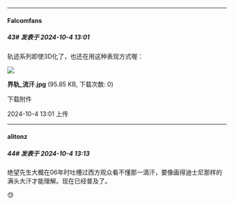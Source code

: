 ﻿
*****

####  Falcomfans  
##### 43#       发表于 2024-10-4 13:01

轨迹系列即使3D化了，也还在用这种表现方式喔：

<img src="https://img.saraba1st.com/forum/202410/04/130138c3lq994q44g9rx7q.jpg" referrerpolicy="no-referrer">

<strong>界轨_流汗.jpg</strong> (95.85 KB, 下载次数: 0)

下载附件

2024-10-4 13:01 上传


*****

####  alitonz  
##### 44#       发表于 2024-10-4 13:13

绝望先生大概在06年时吐槽过西方观众看不懂那一滴汗，要像画得迪士尼那样的满头大汗才能理解。现在已经普及了。

😓

